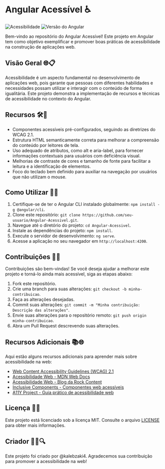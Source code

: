 # Angular Acessível ♿️

![Acessibilidade](https://img.shields.io/badge/acessibilidade-amigável-brightgreen.svg)
![Versão do Angular](https://img.shields.io/badge/angular-v12-laranja.svg)

Bem-vindo ao repositório do Angular Acessível! Este projeto em Angular tem como objetivo exemplificar e promover boas práticas de acessibilidade na construção de aplicações web.

## Visão Geral 🌐📋

Acessibilidade é um aspecto fundamental no desenvolvimento de aplicações web, pois garante que pessoas com diferentes habilidades e necessidades possam utilizar e interagir com o conteúdo de forma igualitária. Este projeto demonstra a implementação de recursos e técnicas de acessibilidade no contexto do Angular.

## Recursos 🛠️🎨

- Componentes acessíveis pré-configurados, seguindo as diretrizes do WCAG 2.1.
- Estrutura HTML semanticamente correta para melhorar a compreensão do conteúdo por leitores de tela.
- Uso adequado de atributos, como alt e aria-label, para fornecer informações contextuais para usuários com deficiência visual.
- Melhorias de contraste de cores e tamanho de fonte para facilitar a leitura e a identificação de elementos.
- Foco do teclado bem definido para auxiliar na navegação por usuários que não utilizam o mouse.

## Como Utilizar 🚀📂

1. Certifique-se de ter o Angular CLI instalado globalmente: `npm install -g @angular/cli`.
2. Clone este repositório: `git clone https://github.com/seu-usuario/Angular-Acessivel.git`.
3. Navegue até o diretório do projeto: `cd Angular-Acessivel`.
4. Instale as dependências do projeto: `npm install`.
5. Execute o servidor de desenvolvimento: `ng serve`.
6. Acesse a aplicação no seu navegador em `http://localhost:4200`.

## Contribuições 👥🤝

Contribuições são bem-vindas! Se você deseja ajudar a melhorar este projeto e torná-lo ainda mais acessível, siga as etapas abaixo:

1. Fork este repositório.
2. Crie uma branch para suas alterações: `git checkout -b minha-contribuicao`.
3. Faça as alterações desejadas.
4. Commit suas alterações: `git commit -m "Minha contribuição: Descrição das alterações"`.
5. Envie suas alterações para o repositório remoto: `git push origin minha-contribuicao`.
6. Abra um Pull Request descrevendo suas alterações.

## Recursos Adicionais 📚🌐

Aqui estão alguns recursos adicionais para aprender mais sobre acessibilidade na web:

- [Web Content Accessibility Guidelines (WCAG) 2.1](https://www.w3.org/TR/WCAG21/)
- [Acessibilidade Web - MDN Web Docs](https://developer.mozilla.org/pt-BR/docs/Web/Accessibility)
- [Acessibilidade Web - Blog da Rock Content](https://rockcontent.com/br/blog/acessibilidade-web/)
- [Inclusive Components - Componentes web acessíveis](https://inclusive-components.design/)
- [A11Y Project - Guia prático de acessibilidade web](https://a11yproject.com/)

## Licença 📄🔐

Este projeto está licenciado sob a licença MIT. Consulte o arquivo [LICENSE](LICENSE) para obter mais informações.

## Criador 👨‍💻🔍

Este projeto foi criado por @kalebzaki4. Agradecemos sua contribuição para promover a acessibilidade na web!
